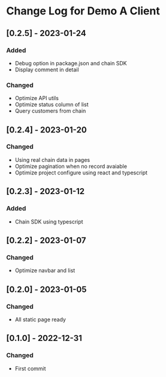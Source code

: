 # Change Log for Demo A Client

## [0.2.5] - 2023-01-24

### Added

- Debug option in package.json and chain SDK
- Display comment in detail

### Changed

- Optimize API utils
- Optimize status column of list
- Query customers from chain

## [0.2.4] - 2023-01-20

### Changed

- Using real chain data in pages
- Optimize pagination when no record avaiable
- Optimize project configure using react and typescript

## [0.2.3] - 2023-01-12

### Added

- Chain SDK using typescript

## [0.2.2] - 2023-01-07

### Changed

- Optimize navbar and list

## [0.2.0] - 2023-01-05

### Changed

- All static page ready

## [0.1.0] - 2022-12-31

### Changed

- First commit

